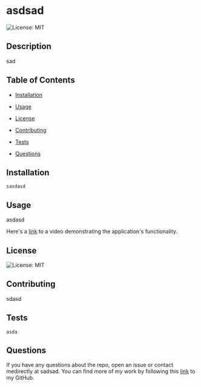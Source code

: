 # asdsad
![License: MIT](https://img.shields.io/badge/License-MIT-yellow.svg)
## Description
sad
## Table of Contents
* [Installation](#installation)

* [Usage](#usage)
* [License](#license)
* [Contributing](#contributing)
* [Tests](#tests)
* [Questions](#questions)

## Installation
    sasdasd

## Usage
asdasd

Here's a [link](./utils/project-recording.mov) to a video demonstrating the application's functionality.

## License
![License: MIT](https://img.shields.io/badge/License-MIT-yellow.svg)

## Contributing
sdasd

## Tests
    asda

## Questions
If you have any questions about the repo, open an issue or contact medirectly at sadsad. You can find more of my work by following this [link](https://github.com/asdad) to my GitHub.